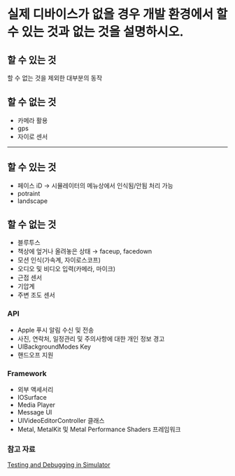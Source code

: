 # 실제 디바이스가 없을 경우 개발 환경에서 할 수 있는 것과 없는 것을 설명하시오.

## 할 수 있는 것

할 수 없는 것을 제외한 대부분의 동작

## 할 수 없는 것

- 카메라 활용
- gps
- 자이로 센서

---

## 할 수 있는 것

- 페이스 iD → 시뮬레이터의 메뉴상에서 인식됨/안됨 처리 가능
- potraint
- landscape

## 할 수 없는 것

- 블루투스
- 책상에 엎거나 올려놓은 상태 → faceup, facedown
- 모션 인식(가속계, 자이로스코프)
- 오디오 및 비디오 입력(카메라, 마이크)
- 근접 센서
- 기압계
- 주변 조도 센서

### API

- Apple 푸시 알림 수신 및 전송
- 사진, 연락처, 일정관리 및 주의사항에 대한 개인 정보 경고
- UIBackgroundModes Key
- 핸드오프 지원

### Framework

- 외부 액세서리
- IOSurface
- Media Player
- Message UI
- UIVideoEditorController 클래스
- Metal, MetalKit 및 Metal Performance Shaders 프레임워크

### 참고 자료

[Testing and Debugging in Simulator](https://developer.apple.com/library/archive/documentation/IDEs/Conceptual/iOS_Simulator_Guide/TestingontheiOSSimulator/TestingontheiOSSimulator.html)